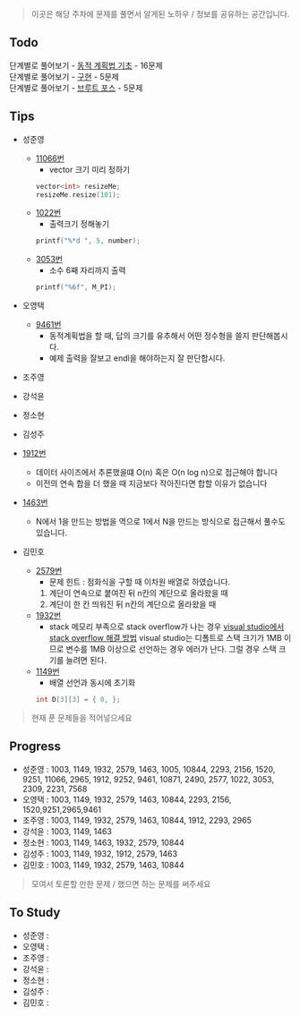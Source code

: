 > 이곳은 해당 주차에 문제를 풀면서 알게된 노하우 / 정보를 공유하는 공간입니다.

 ## Todo

 단계별로 풀어보기 - [동적 계획법 기초](https://www.acmicpc.net/step/16) - 16문제  
 단계별로 풀어보기 - [구현](https://www.acmicpc.net/step/17) - 5문제  
 단계별로 풀어보기 - [브루트 포스](https://www.acmicpc.net/step/22) - 5문제  

 ## Tips

 - 성준영
    - [11066번](https://github.com/sungjunyoung/algorithm-study/tree/master/week_3/11066_junyoung.cpp)
        - vector 크기 미리 정하기
        ```cpp
        vector<int> resizeMe;
        resizeMe.resize(101);
        ```
    - [1022번](https://github.com/sungjunyoung/algorithm-study/tree/master/week_3/1022_junyoung.cpp)
        - 출력크기 정해놓기
        ```cpp
        printf("%*d ", 5, number);
        ```
    - [3053번](https://github.com/sungjunyoung/algorithm-study/tree/master/week_3/3053_junyoung.cpp)
        - 소수 6째 자리까지 출력
        ```cpp
        printf("%6f", M_PI);
        ```
 - 오영택
	- [9461번](https://github.com/sungjunyoung/algorithm-study/blob/master/week_3/9461_teki.cpp)
		- 동적계획법을 할 때, 답의 크기를 유추해서 어떤 정수형을 쓸지 판단해봅시다.
		- 예제 출력을 잘보고 endl을 해야하는지 잘 판단합시다.
 - 조주영
 - 강석윤
 - 정소현
 - 김성주
 - [1912번](https://github.com/sungjunyoung/algorithm-study/blob/master/week_3/1912_tjdwn9410.cpp)
    - 데이터 사이즈에서 추론했을떄 O(n) 혹은 O(n log n)으로 접근해야 합니다
    - 이전의 연속 합을 더 했을 때 지금보다 작아진다면 합할 이유가 없습니다
 - [1463번](https://github.com/sungjunyoung/algorithm-study/blob/master/week_3/1463_tjdwn9410.cpp)
    - N에서 1을 만드는 방법을 역으로 1에서 N을 만드는 방식으로 접근해서 풀수도 있습니다.
    
 - 김민호
 	- [2579번](https://github.com/sungjunyoung/algorithm-study/tree/master/week_3/2579_dolplusi.cpp)
 		- 문제 힌트 : 점화식을 구할 때 이차원 배열로 하였습니다. 
 		1. 계단이 연속으로 붙여진 뒤 n칸의 계단으로 올라왔을 때
 		2. 계단이 한 칸 띄워진 뒤 n칸의 계단으로 올라왔을 때 
 	- [1932번](https://github.com/sungjunyoung/algorithm-study/tree/master/week_3/1932_dolplusi.cpp)
 		- stack 메모리 부족으로 stack overflow가 나는 경우
 		[visual studio에서 stack overflow 해결 방법](http://ocllos.tistory.com/39)
 		visual studio는 디폴트로 스택 크기가 1MB 이므로 변수를 1MB 이상으로 선언하는 경우 에러가 난다.
 		그럴 경우 스택 크기를 늘려면 된다.
 	- [1149번](https://github.com/sungjunyoung/algorithm-study/tree/master/week_3/1003_dolplusi.cpp)
   		- 배열 선언과 동시에 초기화
    	```cpp
    	int D[3][3] = { 0, };
    	```

 > 현재 푼 문제들을 적어넣으세요

 ## Progress

 - 성준영 : 1003, 1149, 1932, 2579, 1463, 1005, 10844, 2293, 2156, 1520, 9251, 11066, 2965, 1912, 9252, 9461, 10871, 2490, 2577, 1022, 3053, 2309, 2231, 7568
 - 오영택 : 1003, 1149, 1932, 2579, 1463, 10844, 2293, 2156, 1520,9251,2965,9461
 - 조주영 : 1003, 1149, 1932, 2579, 1463, 10844, 1912, 2293, 2965
 - 강석윤 : 1003, 1149, 1463
 - 정소현 : 1003, 1149, 1463, 1932, 2579, 10844
 - 김성주 : 1003, 1149, 1932, 1912, 2579, 1463
 - 김민호 : 1003, 1149, 1932, 2579, 1463, 10844

 > 모여서 토론할 만한 문제 / 했으면 하는 문제를 써주세요

 ## To Study

- 성준영 :
- 오영택 :
- 조주영 :
- 강석윤 :
- 정소현 :
- 김성주 :
- 김민호 : 
